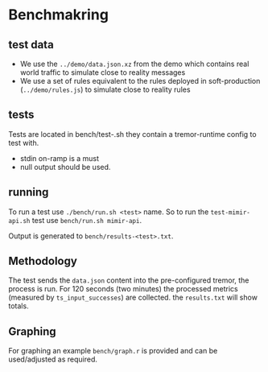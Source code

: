 # Benchmakring

## test data

* We use the `../demo/data.json.xz` from the demo which contains real world traffic to simulate close to reality messages
* We use a set of rules equivalent to the rules deployed in soft-production (`../demo/rules.js`) to simulate close to reality rules


## tests

Tests are located in bench/test-<test>.sh they contain a tremor-runtime config to test with.

* stdin on-ramp is a must
* null output should be used.

## running

To run a test use `./bench/run.sh <test>` name. So to run the `test-mimir-api.sh` test use `bench/run.sh mimir-api`.

Output is generated to `bench/results-<test>.txt`.


## Methodology

The test sends the `data.json` content into the pre-configured tremor, the process is run. For 120 seconds (two minutes) the processed metrics (measured by `ts_input_successes`) are collected. the `results.txt` will show totals.

## Graphing

For graphing an example `bench/graph.r` is provided and can be used/adjusted as required.

